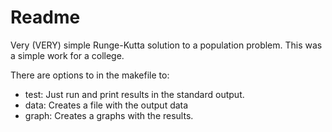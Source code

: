 Readme
======

Very (VERY) simple Runge-Kutta solution to a population problem. This was a simple work for a college.

There are options to in the makefile to: 

- test: Just run and print results in the standard output.
- data: Creates a file with the output data
- graph: Creates a graphs with the results.
